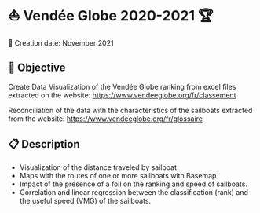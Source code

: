 # :sailboat: Vendée Globe 2020-2021 :trophy:
:date: Creation date: November 2021

## 🎯 Objective
Create Data Visualization of the Vendée Globe ranking from excel files extracted on the website: https://www.vendeeglobe.org/fr/classement

Reconciliation of the data with the characteristics of the sailboats extracted from the website: https://www.vendeeglobe.org/fr/glossaire

## :clipboard: Description

 - Visualization of the distance traveled by sailboat
 - Maps with the routes of one or more sailboats with Basemap
 - Impact of the presence of a foil on the ranking and speed of sailboats.
 - Correlation and linear regression between the classification (rank) and the useful speed (VMG) of the sailboats.
